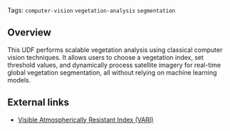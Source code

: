 <!--fused:tags-->
Tags: `computer-vision` `vegetation-analysis` `segmentation`

<!--fused:readme-->
## Overview

This UDF performs scalable vegetation analysis using classical computer vision techniques. It allows users to choose a vegetation index, set threshold values, and dynamically process satellite imagery for real-time global vegetation segmentation, all without relying on machine learning models.

## External links

- [Visible Atmospherically Resistant Index (VARI)](https://space4water.org/space/visible-atmospherically-resistant-index-vari)
